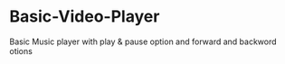# Basic-Video-Player
Basic Music player with play &amp; pause option and forward and backword otions
